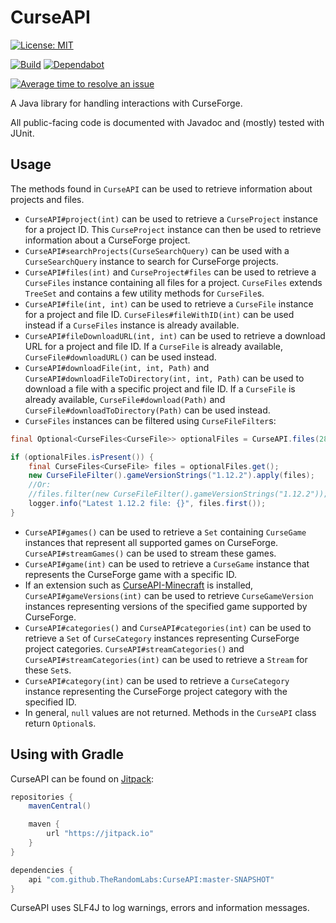 # CurseAPI

[![License: MIT](https://img.shields.io/badge/License-MIT-green.svg)](https://opensource.org/licenses/MIT)

[![Build](https://jitci.com/gh/TheRandomLabs/CurseAPI/svg)](https://jitci.com/gh/TheRandomLabs/CurseAPI)
[![Dependabot](https://flat.badgen.net/dependabot/jqno/equalsverifier?icon=dependabot)](https://dependabot.com/)

[![Average time to resolve an issue](http://isitmaintained.com/badge/resolution/TheRandomLabs/CurseAPI.svg)](http://isitmaintained.com/project/TheRandomLabs/CurseAPI "Average time to resolve an issue")

<!-- [![Maven Central](https://img.shields.io/maven-central/v/com.therandomlabs.curseapi/curseapi.svg?style=shield)](https://maven-badges.herokuapp.com/maven-central/com.therandomlabs.curseapi/curseapi/)

[comment]: # [![Javadoc](https://javadoc.io/badge/com.therandomlabs.curseapi/curseapi.svg?color=blue)](https://javadoc.io/doc/com.therandomlabs.curseapi/curseapi)-->

A Java library for handling interactions with CurseForge.

All public-facing code is documented with Javadoc and (mostly) tested with JUnit.

## Usage

The methods found in `CurseAPI` can be used to retrieve information about projects and files.

* `CurseAPI#project(int)` can be used to retrieve a `CurseProject` instance for a project ID.
This `CurseProject` instance can then be used to retrieve information about a CurseForge project.
* `CurseAPI#searchProjects(CurseSearchQuery)` can be used with a `CurseSearchQuery` instance to
search for CurseForge projects.
* `CurseAPI#files(int)` and `CurseProject#files` can be used to retrieve a `CurseFiles` instance
containing all files for a project. `CurseFiles` extends `TreeSet` and contains a few utility
methods for `CurseFile`s.
* `CurseAPI#file(int, int)` can be used to retrieve a `CurseFile` instance for a project and
file ID. `CurseFiles#fileWithID(int)` can be used instead if a `CurseFiles` instance is already
available.
* `CurseAPI#fileDownloadURL(int, int)` can be used to retrieve a download URL for a project and
file ID. If a `CurseFile` is already available, `CurseFile#downloadURL()` can be used instead.
* `CurseAPI#downloadFile(int, int, Path)` and `CurseAPI#downloadFileToDirectory(int, int, Path)` can
be used to download a file with a specific project and file ID. If a `CurseFile` is already
available, `CurseFile#download(Path)` and `CurseFile#downloadToDirectory(Path)` can be used instead.
* `CurseFiles` instances can be filtered using `CurseFileFilter`s:

```java
final Optional<CurseFiles<CurseFile>> optionalFiles = CurseAPI.files(285612);

if (optionalFiles.isPresent()) {
	final CurseFiles<CurseFile> files = optionalFiles.get();
	new CurseFileFilter().gameVersionStrings("1.12.2").apply(files);
	//Or:
	//files.filter(new CurseFileFilter().gameVersionStrings("1.12.2"));
	logger.info("Latest 1.12.2 file: {}", files.first());
}
```

* `CurseAPI#games()` can be used to retrieve a `Set` containing `CurseGame` instances that
represent all supported games on CurseForge. `CurseAPI#streamGames()` can be used to stream these
games.
* `CurseAPI#game(int)` can be used to retrieve a `CurseGame` instance that represents the CurseForge
game with a specific ID.
* If an extension such as [CurseAPI-Minecraft](https://github.com/TheRandomLabs/CurseAPI-Minecraft)
is installed, `CurseAPI#gameVersions(int)` can be used to retrieve `CurseGameVersion` instances
representing versions of the specified game supported by CurseForge.
* `CurseAPI#categories()` and `CurseAPI#categories(int)` can be used to retrieve a `Set` of
`CurseCategory` instances representing CurseForge project categories. `CurseAPI#streamCategories()`
and `CurseAPI#streamCategories(int)` can be used to retrieve a `Stream` for these `Set`s.
* `CurseAPI#category(int)` can be used to retrieve a `CurseCategory` instance representing the
CurseForge project category with the specified ID.
* In general, `null` values are not returned. Methods in the `CurseAPI` class return `Optional`s.

## Using with Gradle

CurseAPI can be found on [Jitpack](https://jitpack.io/):

```groovy
repositories {
	mavenCentral()

	maven {
		url "https://jitpack.io"
	}
}

dependencies {
	api "com.github.TheRandomLabs:CurseAPI:master-SNAPSHOT"
}
```

CurseAPI uses SLF4J to log warnings, errors and information messages.
